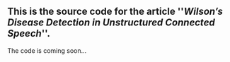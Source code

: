 
## This is the source code for the article ''*Wilson’s Disease Detection in Unstructured Connected Speech*''.

The code is coming soon...
